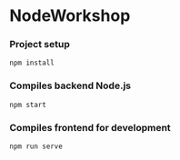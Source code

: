 # NodeWorkshop

### Project setup
```
npm install
```
### Compiles backend Node.js
```
npm start
```
### Compiles frontend for development
```
npm run serve
```


